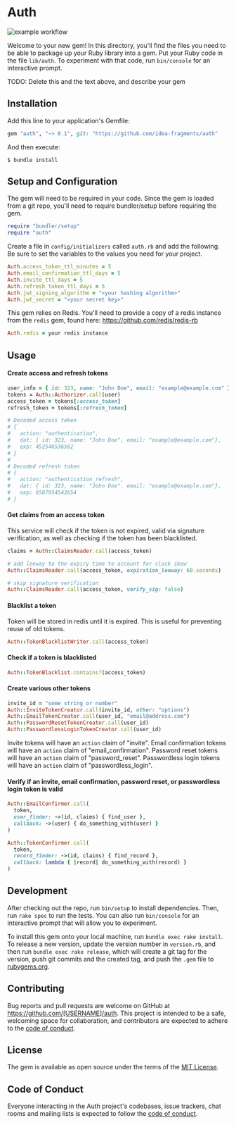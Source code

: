 # Auth
![example workflow](https://github.com/idea-fragments/auth/actions/workflows/main.yml/badge.svg)

Welcome to your new gem! In this directory, you'll find the files you need to be able to package up your Ruby library into a gem. Put your Ruby code in the file `lib/auth`. To experiment with that code, run `bin/console` for an interactive prompt.

TODO: Delete this and the text above, and describe your gem

## Installation

Add this line to your application's Gemfile:

```ruby
gem "auth", "~> 0.1", git: "https://github.com/idea-fragments/auth"
```

And then execute:

    $ bundle install

## Setup and Configuration

The gem will need to be required in your code. Since the gem is loaded from a git repo, you'll need to require bundler/setup before requiring the gem.

```ruby
require "bundler/setup"
require "auth"
```

Create a file in `config/initializers` called `auth.rb` and add the following. Be sure to set the variables to the values you need for your project.
```ruby
Auth.access_token_ttl_minutes = 5
Auth.email_confirmation_ttl_days = 5
Auth.invite_ttl_days = 5
Auth.refresh_token_ttl_days = 5
Auth.jwt_signing_algorithm = "<your hashing algorithm>"
Auth.jwt_secret = "<your secret key>"
```

This gem relies on Redis. You'll need to provide a copy of a redis instance from the `redis` gem, found here: https://github.com/redis/redis-rb
```ruby
Auth.redis = your redis instance
```

## Usage
#### Create access and refresh tokens
```ruby
user_info = { id: 323, name: "John Doe", email: "example@example.com" }
tokens = Auth::Authorizer.call(user)
access_token = tokens[:access_token]
refresh_token = tokens[:refresh_token]

# Decoded access token
# {
#   action: "authentication",
#   dat: { id: 323, name: "John Doe", email: "example@example.com"},
#   exp: 452546536562
# }
# 
# Decoded refresh token
# {
#   action: "authentication_refresh",
#   dat: { id: 323, name: "John Doe", email: "example@example.com"},
#   exp: 6587954543654
# }
```

#### Get claims from an access token
This service will check if the token is not expired, valid via signature verification, as well as checking if the token has been blacklisted.
```ruby
claims = Auth::ClaimsReader.call(access_token)

# add leeway to the expiry time to account for clock skew
Auth::ClaimsReader.call(access_token, expiration_leeway: 60.seconds)

# skip signature verification
Auth::ClaimsReader.call(access_token, verify_sig: false)
```

#### Blacklist a token
Token will be stored in redis until it is expired. 
This is useful for preventing reuse of old tokens.
```ruby
Auth::TokenBlacklistWriter.call(access_token)
```

#### Check if a token is blacklisted
```ruby
Auth::TokenBlacklist.contains?(access_token)
```

#### Create various other tokens
```ruby
invite_id = "some string or number"
Auth::InviteTokenCreator.call(invite_id, other: "options")
Auth::EmailTokenCreator.call(user_id, "email@address.com")
Auth::PasswordResetTokenCreator.call(user_id)
Auth::PasswordlessLoginTokenCreator.call(user_id)
```
Invite tokens will have an `action` claim of "invite".
Email confirmation tokens will have an `action` claim of "email_confirmation".
Password reset tokens will have an `action` claim of "password_reset".
Passwordless login tokens will have an `action` claim of "passwordless_login".

#### Verify if an invite, email confirmation, password reset, or passwordless login token is valid

```ruby
Auth::EmailConfirmer.call(
  token,
  user_finder: ->(id, claims) { find_user },
  callback: ->(user) { do_something_with(user) }
)

Auth::TokenConfirmer.call(
  token,
  record_finder: ->(id, claims) { find_record },
  callback: lambda { |record| do_something_with(record) }
)
```

## Development

After checking out the repo, run `bin/setup` to install dependencies. Then, run `rake spec` to run the tests. You can also run `bin/console` for an interactive prompt that will allow you to experiment.

To install this gem onto your local machine, run `bundle exec rake install`. To release a new version, update the version number in `version.rb`, and then run `bundle exec rake release`, which will create a git tag for the version, push git commits and the created tag, and push the `.gem` file to [rubygems.org](https://rubygems.org).

## Contributing

Bug reports and pull requests are welcome on GitHub at https://github.com/[USERNAME]/auth. This project is intended to be a safe, welcoming space for collaboration, and contributors are expected to adhere to the [code of conduct](https://github.com/[USERNAME]/auth/blob/main/CODE_OF_CONDUCT.md).

## License

The gem is available as open source under the terms of the [MIT License](https://opensource.org/licenses/MIT).

## Code of Conduct

Everyone interacting in the Auth project's codebases, issue trackers, chat rooms and mailing lists is expected to follow the [code of conduct](https://github.com/[USERNAME]/auth/blob/main/CODE_OF_CONDUCT.md).
